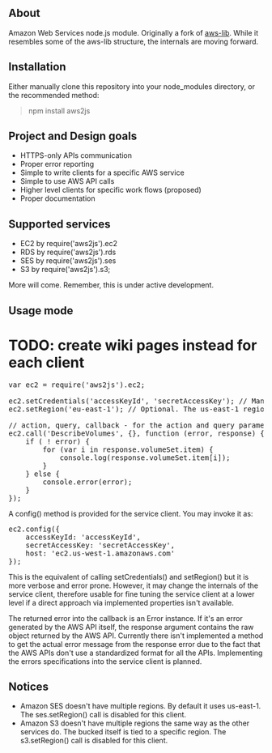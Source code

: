 ## About

Amazon Web Services node.js module. Originally a fork of [aws-lib](https://github.com/livelycode/aws-lib/). While it resembles some of the aws-lib structure, the internals are moving forward.

## Installation

Either manually clone this repository into your node_modules directory, or the recommended method:

> npm install aws2js

## Project and Design goals

 * HTTPS-only APIs communication
 * Proper error reporting
 * Simple to write clients for a specific AWS service
 * Simple to use AWS API calls
 * Higher level clients for specific work flows (proposed)
 * Proper documentation

## Supported services

 * EC2 by require('aws2js').ec2
 * RDS by require('aws2js').rds
 * SES by require('aws2js').ses
 * S3 by require('aws2js').s3;

More will come. Remember, this is under active development.

## Usage mode

# TODO: create wiki pages instead for each client

<pre>
var ec2 = require('aws2js').ec2;

ec2.setCredentials('accessKeyId', 'secretAccessKey'); // Mandatory.
ec2.setRegion('eu-east-1'); // Optional. The us-east-1 region is the default API entry point anyway.

// action, query, callback - for the action and query parameters, check the EC2 API reference.
ec2.call('DescribeVolumes', {}, function (error, response) {
	if ( ! error) {
		for (var i in response.volumeSet.item) {
			console.log(response.volumeSet.item[i]);
		}
	} else {
		console.error(error);
	}
});
</pre>

A config() method is provided for the service client. You may invoke it as:
<pre>
ec2.config({
	accessKeyId: 'accessKeyId',
	secretAccessKey: 'secretAccessKey',
	host: 'ec2.us-west-1.amazonaws.com'
});
</pre>

This is the equivalent of calling setCredentials() and setRegion() but it is more verbose and error prone. However, it may change the internals of the service client, therefore usable for fine tuning the service client at a lower level if a direct approach via implemented properties isn't available.

The returned error into the callback is an Error instance. If it's an error generated by the AWS API itself, the response argument contains the raw object returned by the AWS API. Currently there isn't implemented a method to get the actual error message from the response error due to the fact that the AWS APIs don't use a standardized format for all the APIs. Implementing the errors specifications into the service client is planned.

## Notices

 * Amazon SES doesn't have multiple regions. By default it uses us-east-1. The ses.setRegion() call is disabled for this client.
 * Amazon S3 doesn't have multiple regions the same way as the other services do. The bucked itself is tied to a specific region. The s3.setRegion() call is disabled for this client.

